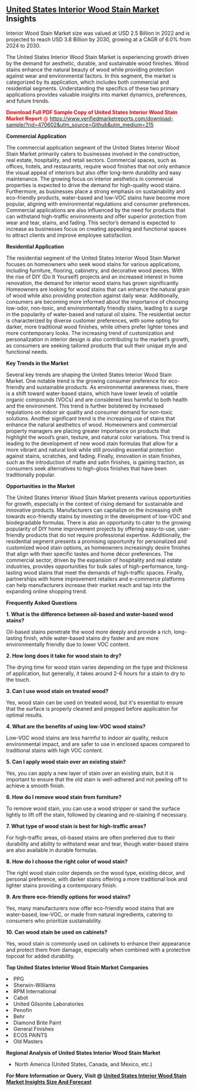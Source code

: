<h2><a href="https://www.verifiedmarketreports.com/download-sample/?rid=470602&amp;utm_source=Github&amp;utm_medium=215" target="_blank">United States Interior Wood Stain Market</a> Insights</h2><p>Interior Wood Stain Market size was valued at USD 2.5 Billion in 2022 and is projected to reach USD 3.8 Billion by 2030, growing at a CAGR of 6.0% from 2024 to 2030.</p><p><p>The United States Interior Wood Stain Market is experiencing growth driven by the demand for aesthetic, durable, and sustainable wood finishes. Wood stains enhance the natural beauty of wood while providing protection against wear and environmental factors. In this segment, the market is categorized by its application, which includes both commercial and residential segments. Understanding the specifics of these two primary applications provides valuable insights into market dynamics, preferences, and future trends. <p><span class=""><span style="color: #ff0000;"><strong>Download Full PDF Sample Copy of United States Interior Wood Stain Market Report</strong> @ </span><a href="https://www.verifiedmarketreports.com/download-sample/?rid=470602&amp;utm_source=Github&amp;utm_medium=215" target="_blank">https://www.verifiedmarketreports.com/download-sample/?rid=470602&amp;utm_source=Github&amp;utm_medium=215</a></span></p></p><p><strong>Commercial Application</strong></p><p>The commercial application segment of the United States Interior Wood Stain Market primarily caters to businesses involved in the construction, real estate, hospitality, and retail sectors. Commercial spaces, such as offices, hotels, and restaurants, require wood finishes that not only enhance the visual appeal of interiors but also offer long-term durability and easy maintenance. The growing focus on interior aesthetics in commercial properties is expected to drive the demand for high-quality wood stains. Furthermore, as businesses place a strong emphasis on sustainability and eco-friendly products, water-based and low-VOC stains have become more popular, aligning with environmental regulations and consumer preferences. Commercial applications are also influenced by the need for products that can withstand high-traffic environments and offer superior protection from wear and tear, stains, and fading. This sector’s demand is expected to increase as businesses focus on creating appealing and functional spaces to attract clients and improve employee satisfaction.</p><p><strong>Residential Application</strong></p><p>The residential segment of the United States Interior Wood Stain Market focuses on homeowners who seek wood stains for various applications, including furniture, flooring, cabinetry, and decorative wood pieces. With the rise of DIY (Do It Yourself) projects and an increased interest in home renovation, the demand for interior wood stains has grown significantly. Homeowners are looking for wood stains that can enhance the natural grain of wood while also providing protection against daily wear. Additionally, consumers are becoming more informed about the importance of choosing low-odor, non-toxic, and environmentally friendly stains, leading to a surge in the popularity of water-based and natural oil stains. The residential sector is characterized by diverse customer preferences, with some opting for darker, more traditional wood finishes, while others prefer lighter tones and more contemporary looks. The increasing trend of customization and personalization in interior design is also contributing to the market’s growth, as consumers are seeking tailored products that suit their unique style and functional needs.</p><p><strong>Key Trends in the Market</strong></p><p>Several key trends are shaping the United States Interior Wood Stain Market. One notable trend is the growing consumer preference for eco-friendly and sustainable products. As environmental awareness rises, there is a shift toward water-based stains, which have lower levels of volatile organic compounds (VOCs) and are considered less harmful to both health and the environment. This trend is further bolstered by increased regulations on indoor air quality and consumer demand for non-toxic solutions. Another significant trend is the increasing use of stains that enhance the natural aesthetics of wood. Homeowners and commercial property managers are placing greater importance on products that highlight the wood’s grain, texture, and natural color variations. This trend is leading to the development of new wood stain formulas that allow for a more vibrant and natural look while still providing essential protection against stains, scratches, and fading. Finally, innovation in stain finishes, such as the introduction of matte and satin finishes, is gaining traction, as consumers seek alternatives to high-gloss finishes that have been traditionally popular.</p><p><strong>Opportunities in the Market</strong></p><p>The United States Interior Wood Stain Market presents various opportunities for growth, especially in the context of rising demand for sustainable and innovative products. Manufacturers can capitalize on the increasing shift towards eco-friendly stains by investing in the development of low-VOC and biodegradable formulas. There is also an opportunity to cater to the growing popularity of DIY home improvement projects by offering easy-to-use, user-friendly products that do not require professional expertise. Additionally, the residential segment presents a promising opportunity for personalized and customized wood stain options, as homeowners increasingly desire finishes that align with their specific tastes and home décor preferences. The commercial sector, driven by the expansion of hospitality and real estate industries, provides opportunities for bulk sales of high-performance, long-lasting wood stains that meet the demands of high-traffic spaces. Finally, partnerships with home improvement retailers and e-commerce platforms can help manufacturers increase their market reach and tap into the expanding online shopping trend.</p><p><strong>Frequently Asked Questions</strong></p><p><strong>1. What is the difference between oil-based and water-based wood stains?</strong></p><p>Oil-based stains penetrate the wood more deeply and provide a rich, long-lasting finish, while water-based stains dry faster and are more environmentally friendly due to lower VOC content.</p><p><strong>2. How long does it take for wood stain to dry?</strong></p><p>The drying time for wood stain varies depending on the type and thickness of application, but generally, it takes around 2-6 hours for a stain to dry to the touch.</p><p><strong>3. Can I use wood stain on treated wood?</strong></p><p>Yes, wood stain can be used on treated wood, but it's essential to ensure that the surface is properly cleaned and prepped before application for optimal results.</p><p><strong>4. What are the benefits of using low-VOC wood stains?</strong></p><p>Low-VOC wood stains are less harmful to indoor air quality, reduce environmental impact, and are safer to use in enclosed spaces compared to traditional stains with high VOC content.</p><p><strong>5. Can I apply wood stain over an existing stain?</strong></p><p>Yes, you can apply a new layer of stain over an existing stain, but it is important to ensure that the old stain is well-adhered and not peeling off to achieve a smooth finish.</p><p><strong>6. How do I remove wood stain from furniture?</strong></p><p>To remove wood stain, you can use a wood stripper or sand the surface lightly to lift off the stain, followed by cleaning and re-staining if necessary.</p><p><strong>7. What type of wood stain is best for high-traffic areas?</strong></p><p>For high-traffic areas, oil-based stains are often preferred due to their durability and ability to withstand wear and tear, though water-based stains are also available in durable formulas.</p><p><strong>8. How do I choose the right color of wood stain?</strong></p><p>The right wood stain color depends on the wood type, existing décor, and personal preference, with darker stains offering a more traditional look and lighter stains providing a contemporary finish.</p><p><strong>9. Are there eco-friendly options for wood stains?</strong></p><p>Yes, many manufacturers now offer eco-friendly wood stains that are water-based, low-VOC, or made from natural ingredients, catering to consumers who prioritize sustainability.</p><p><strong>10. Can wood stain be used on cabinets?</strong></p><p>Yes, wood stain is commonly used on cabinets to enhance their appearance and protect them from damage, especially when combined with a protective topcoat for added durability.</p></p><p><strong>Top United States Interior Wood Stain Market Companies</strong></p><div data-test-id=""><p><li>PPG</li><li> Sherwin-Williams</li><li> RPM International</li><li> Cabot</li><li> United Gilsonite Laboratories</li><li> Penofin</li><li> Behr</li><li> Diamond Brite Paint</li><li> General Finishes</li><li> ECOS PAINTS</li><li> Old Masters</li></p><div><strong>Regional Analysis of&nbsp;United States Interior Wood Stain Market</strong></div><ul><li dir="ltr"><p dir="ltr">North America&nbsp;(United States, Canada, and Mexico, etc.)</p></li></ul><p><strong>For More Information or Query, Visit @&nbsp;</strong><strong><a href="https://www.verifiedmarketreports.com/product/interior-wood-stain-market/?utm_source=Github&amp;utm_medium=215" target="_blank">United States Interior Wood Stain Market Insights Size And Forecast</a></strong></p></div>
